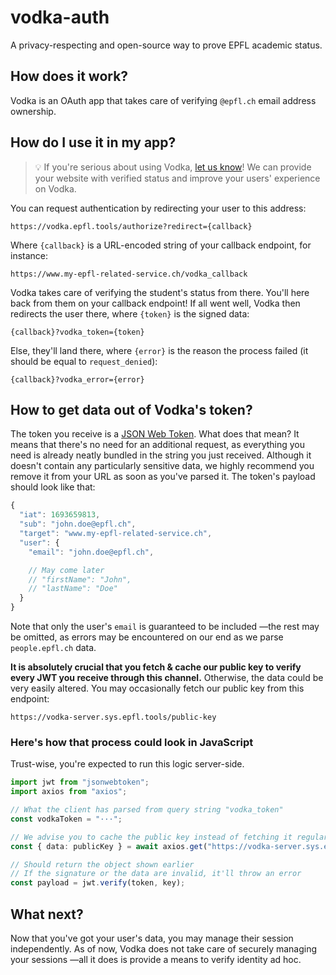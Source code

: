 # vodka-auth

A privacy-respecting and open-source way to prove EPFL academic status.

## How does it work?

Vodka is an OAuth app that takes care of verifying `@epfl.ch` email address ownership.

## How do I use it in my app?

> 💡 If you're serious about using Vodka, [let us know](mailto:contact@epfl.tools)! We can provide your website with verified status and improve your users' experience on Vodka.

You can request authentication by redirecting your user to this address:
```
https://vodka.epfl.tools/authorize?redirect={callback}
```
Where `{callback}` is a URL-encoded string of your callback endpoint, for instance:
```
https://www.my-epfl-related-service.ch/vodka_callback
```

Vodka takes care of verifying the student's status from there. You'll here back from them on your callback endpoint! If all went well, Vodka then redirects the user there, where `{token}` is the signed data:
```
{callback}?vodka_token={token}
```
Else, they'll land there, where `{error}` is the reason the process failed (it should be equal to `request_denied`):
```
{callback}?vodka_error={error}
```

## How to get data out of Vodka's token?

The token you receive is a [JSON Web Token](https://jwt.io/). What does that mean? It means that there's no need for an additional request, as everything you need is already neatly bundled in the string you just received.
Although it doesn't contain any particularly sensitive data, we highly recommend you remove it from your URL as soon as you've parsed it. The token's payload should look like that:
```js
{
  "iat": 1693659813,
  "sub": "john.doe@epfl.ch",
  "target": "www.my-epfl-related-service.ch",
  "user": {
    "email": "john.doe@epfl.ch",

    // May come later
    // "firstName": "John",
    // "lastName": "Doe"
  }
}
```
Note that only the user's `email` is guaranteed to be included —the rest may be omitted, as errors may be encountered on our end as we parse `people.epfl.ch` data.

**It is absolutely crucial that you fetch & cache our public key to verify every JWT you receive through this channel.** Otherwise, the data could be very easily altered. You may occasionally fetch our public key from this endpoint:
```
https://vodka-server.sys.epfl.tools/public-key
```

### Here's how that process could look in JavaScript

Trust-wise, you're expected to run this logic server-side.

```ts
import jwt from "jsonwebtoken";
import axios from "axios";

// What the client has parsed from query string "vodka_token"
const vodkaToken = "···";

// We advise you to cache the public key instead of fetching it regularly
const { data: publicKey } = await axios.get("https://vodka-server.sys.epfl.tools/public-key")

// Should return the object shown earlier
// If the signature or the data are invalid, it'll throw an error
const payload = jwt.verify(token, key);
```

## What next?

Now that you've got your user's data, you may manage their session independently. As of now, Vodka does not take care of securely managing your sessions —all it does is provide a means to verify identity ad hoc.
